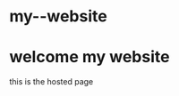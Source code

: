 # my--website
<!DOCTYPE html>
<html>
<head>
  <title>my simple website</title>
</head>
<body>
   <h1> welcome  my website </h1>
  <p>this is the hosted page</p>
</body>
</html>
